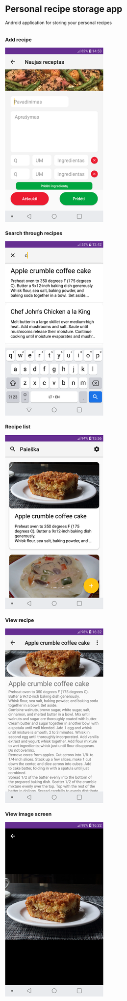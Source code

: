 # Personal recipe storage app
Android application for storing your personal recipes
 
<div style="overflow: hidden;">
 <div style="float:left;">
  <h3>Add recipe</h3>
  <img src="https://raw.githubusercontent.com/Airidasz/personal-recipe-app/master/appImages/add.png" width="320"/>
 </div>
  <div style="float:left;">
  <h3>Search through recipes</h3>
  <img src="https://raw.githubusercontent.com/Airidasz/personal-recipe-app/master/appImages/search.png" width="320" />
 </div>
</div>
  
<p float="left">
    <h3>Recipe list</h3>
    <img src="https://raw.githubusercontent.com/Airidasz/personal-recipe-app/master/appImages/list.png"  width="320" /> 
    <h3>View recipe</h3>
    <img src="https://raw.githubusercontent.com/Airidasz/personal-recipe-app/master/appImages/view.png" width="320"/>
</p>
  
<p float="left">
    <h3>View image screen</h3>
    <img src="https://raw.githubusercontent.com/Airidasz/personal-recipe-app/master/appImages/view_image.png" width="320"/>
</p>
